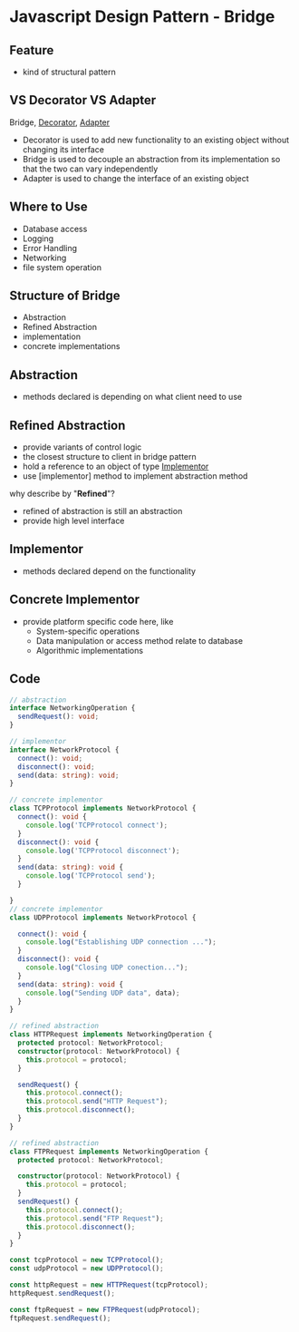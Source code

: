 # Javascript Design Pattern - Bridge

## Feature

- kind of structural pattern

## VS Decorator VS Adapter

Bridge, [Decorator](javascript-design-pattern-decorator.md), [Adapter](javascript-design-pattern-adapter.md)

- Decorator is used to add new functionality to an existing object without changing its interface
- Bridge is used to decouple an abstraction from its implementation so that the two can vary independently
- Adapter is used to change the interface of an existing object

## Where to Use

- Database access
- Logging
- Error Handling
- Networking
- file system operation

## Structure of Bridge

- Abstraction
- Refined Abstraction
- implementation
- concrete implementations

## Abstraction

- methods declared is depending on what client need to use

## Refined Abstraction

- provide variants of control logic
- the closest structure to client in bridge pattern
- hold a reference to an object of type [Implementor](#implementor)
- use [implementor] method to implement abstraction method

why describe by "**Refined**"?

- refined of abstraction is still an abstraction
- provide high level interface

## Implementor

- methods declared depend on the functionality

## Concrete Implementor

- provide platform specific code here, like
  - System-specific operations
  - Data manipulation or access method relate to database
  - Algorithmic implementations

## Code

```ts
// abstraction
interface NetworkingOperation {
  sendRequest(): void;
}

// implementor
interface NetworkProtocol {
  connect(): void;
  disconnect(): void;
  send(data: string): void;
}

// concrete implementor
class TCPProtocol implements NetworkProtocol {
  connect(): void {
    console.log('TCPProtocol connect');
  }
  disconnect(): void {
    console.log('TCPProtocol disconnect');
  }
  send(data: string): void {
    console.log('TCPProtocol send');
  }

}
// concrete implementor
class UDPProtocol implements NetworkProtocol {

  connect(): void {
    console.log("Establishing UDP connection ...");
  }
  disconnect(): void {
    console.log("Closing UDP conection...");
  }
  send(data: string): void {
    console.log("Sending UDP data", data);
  }
}

// refined abstraction
class HTTPRequest implements NetworkingOperation {
  protected protocol: NetworkProtocol;
  constructor(protocol: NetworkProtocol) {
    this.protocol = protocol;
  }

  sendRequest() {
    this.protocol.connect();
    this.protocol.send("HTTP Request");
    this.protocol.disconnect();
  }
}

// refined abstraction
class FTPRequest implements NetworkingOperation {
  protected protocol: NetworkProtocol;

  constructor(protocol: NetworkProtocol) {
    this.protocol = protocol;
  }
  sendRequest() {
    this.protocol.connect();
    this.protocol.send("FTP Request");
    this.protocol.disconnect();
  }
}

const tcpProtocol = new TCPProtocol();
const udpProtocol = new UDPProtocol();

const httpRequest = new HTTPRequest(tcpProtocol);
httpRequest.sendRequest();

const ftpRequest = new FTPRequest(udpProtocol);
ftpRequest.sendRequest();
```